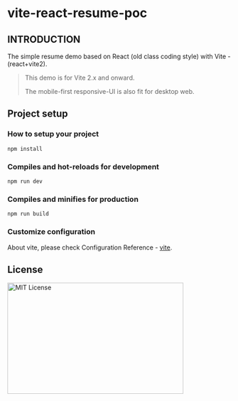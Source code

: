 # vite-react-resume-poc

## INTRODUCTION

The simple resume demo based on React (old class coding style) with Vite - (react+vite2).

> This demo is for Vite 2.x and onward.
>
> The mobile-first responsive-UI is also fit for desktop web.

## Project setup

### How to setup your project
```
npm install
```

### Compiles and hot-reloads for development
```
npm run dev
```

### Compiles and minifies for production
```
npm run build
```

### Customize configuration

About vite, please check Configuration Reference - [vite](https://vitejs.dev/config/).

## License

<img src="https://nikoni.top/images/niko-mit-react.png" alt="MIT License" width="396" height="250"/>

